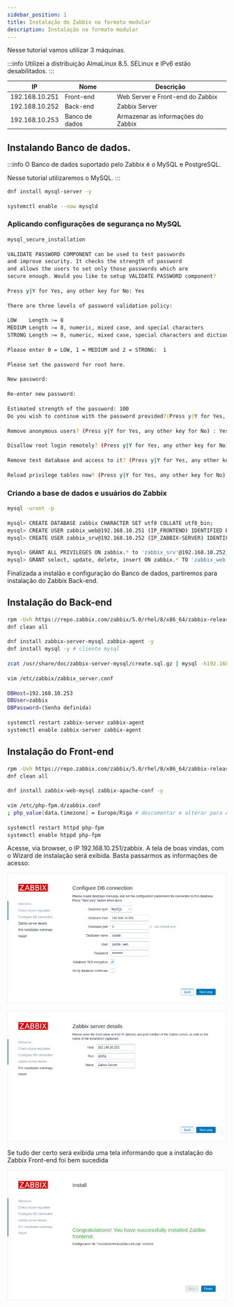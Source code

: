 ```yaml
---
sidebar_position: 1
title: Instalação do Zabbix no formato modular
description: Instalação no formato modular
---
```

<head>
    <meta charset="UTF-8" />
    <meta name="description" context="Instalação modular do Zabbix 5.0 LTS" />
    <meta name="keywords" context="Zabbix, 5.0, LTS, modular" />
</head>

Nesse tutorial vamos utilizar 3 máquinas.

:::info
Utilizei a distribuição AlmaLinux 8.5. SELinux e IPv6 estão desabilitados.
:::

| IP             | Nome           | Descrição                          |
| -------------- | -------------- | ---------------------------------- |
| 192.168.10.251 | Front-end      | Web Server e Front-end do Zabbix |
| 192.168.10.252 | Back-end       | Zabbix Server                      |
| 192.168.10.253 | Banco de dados | Armazenar as informações do Zabbix |

## Instalando Banco de dados.

:::info
O Banco de dados suportado pelo Zabbix é o MySQL e PostgreSQL.

Nesse tutorial utilizaremos o MySQL.
:::

```bash
dnf install mysql-server -y

systemctl enable --now mysqld
```

### Aplicando configurações de segurança no MySQL
```bash
mysql_secure_installation

VALIDATE PASSWORD COMPONENT can be used to test passwords
and improve security. It checks the strength of password
and allows the users to set only those passwords which are
secure enough. Would you like to setup VALIDATE PASSWORD component?

Press y|Y for Yes, any other key for No: Yes

There are three levels of password validation policy:

LOW    Length >= 8
MEDIUM Length >= 8, numeric, mixed case, and special characters
STRONG Length >= 8, numeric, mixed case, special characters and dictionary                  file

Please enter 0 = LOW, 1 = MEDIUM and 2 = STRONG:  1

Please set the password for root here.

New password: 

Re-enter new password: 

Estimated strength of the password: 100 
Do you wish to continue with the password provided?(Press y|Y for Yes, any other key for No) : Yes

Remove anonymous users? (Press y|Y for Yes, any other key for No) : Yes

Disallow root login remotely? (Press y|Y for Yes, any other key for No) : Yes

Remove test database and access to it? (Press y|Y for Yes, any other key for No) : Yes

Reload privilege tables now? (Press y|Y for Yes, any other key for No) : Yes
```

### Criando a base de dados e usuários do Zabbix

```bash
mysql -uroot -p

mysql> CREATE DATABASE zabbix CHARACTER SET utf8 COLLATE utf8_bin;
mysql> CREATE USER zabbix_web@192.168.10.251 (IP_FRONTEND) IDENTIFIED BY 'PASSWORD';
mysql> CREATE USER zabbix_srv@192.168.10.252 (IP_ZABBIX-SERVER) IDENTIFIED BY 'PASSWORD';

mysql> GRANT ALL PRIVILEGES ON zabbix.* to 'zabbix_srv'@192.168.10.252;
mysql> GRANT select, update, delete, insert ON zabbix.* TO 'zabbix_web'@192.168.10.251;
```

Finalizada a instalão e configuração do Banco de dados, partiremos para instalação do Zabbix Back-end.

## Instalação do Back-end

```bash
rpm -Uvh https://repo.zabbix.com/zabbix/5.0/rhel/8/x86_64/zabbix-release-5.0-1.el8.noarch.rpm
dnf clean all

dnf install zabbix-server-mysql zabbix-agent -y
dnf install mysql -y # cliente mysql

zcat /usr/share/doc/zabbix-server-mysql/create.sql.gz | mysql -h192.168.10.253 -uzabbix_srv -p zabbix

vim /etc/zabbix/zabbix_server.conf

DBHost=192.168.10.253 
DBUser=zabbix
DBPassword=(Senha definida)

systemctl restart zabbix-server zabbix-agent
systemctl enable zabbix-server zabbix-agent
```

## Instalação do Front-end

```bash
rpm -Uvh https://repo.zabbix.com/zabbix/5.0/rhel/8/x86_64/zabbix-release-5.0-1.el8.noarch.rpm
dnf clean all

dnf install zabbix-web-mysql zabbix-apache-conf -y

vim /etc/php-fpm.d/zabbix.conf
; php_value[data.timezone] = Europe/Riga # descomentar e alterar para America/Sao_Paulo

systemctl restart httpd php-fpm
systemctl enable htppd php-fpm
```



Acesse, via browser, o IP 192.168.10.251/zabbix. A tela de boas vindas, com o Wizard de instalação será exibida.
Basta passarmos as informações de acesso:

![Zabbix DB Connection](/img/zabbix_db_connection.png)

![Zabbix Server Details](/img/zabbix_server_details.png)

Se tudo der certo será exibida uma tela informando que a instalação do Zabbix Front-end foi bem sucedida

![You have successfully installed Zabbix frontend](/img/finish_install.png)